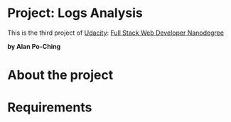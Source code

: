 # Project: Logs Analysis
This is the third project of [Udacity](https://www.udacity.com): [Full Stack Web Developer Nanodegree](https://www.udacity.com/course/full-stack-web-developer-nanodegree--nd004)

**by Alan Po-Ching**

# About the project

# Requirements

